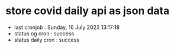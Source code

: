 # store covid daily api as json data

- last cronjob : Sunday, 16 July 2023 13:17:18
- status og cron : success
- status daily cron : success
      
      